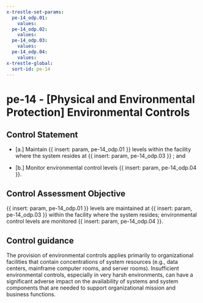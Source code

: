 ```yaml
---
x-trestle-set-params:
  pe-14_odp.01:
    values:
  pe-14_odp.02:
    values:
  pe-14_odp.03:
    values:
  pe-14_odp.04:
    values:
x-trestle-global:
  sort-id: pe-14
---
```


# pe-14 - \[Physical and Environmental Protection\] Environmental Controls

## Control Statement

- \[a.\] Maintain {{ insert: param, pe-14_odp.01 }} levels within the facility where the system resides at {{ insert: param, pe-14_odp.03 }} ; and

- \[b.\] Monitor environmental control levels {{ insert: param, pe-14_odp.04 }}.

## Control Assessment Objective

{{ insert: param, pe-14_odp.01 }} levels are maintained at {{ insert: param, pe-14_odp.03 }} within the facility where the system resides;
environmental control levels are monitored {{ insert: param, pe-14_odp.04 }}.

## Control guidance

The provision of environmental controls applies primarily to organizational facilities that contain concentrations of system resources (e.g., data centers, mainframe computer rooms, and server rooms). Insufficient environmental controls, especially in very harsh environments, can have a significant adverse impact on the availability of systems and system components that are needed to support organizational mission and business functions.
